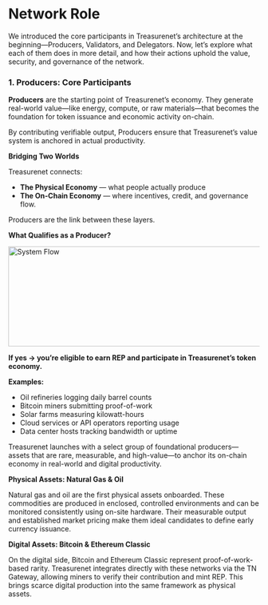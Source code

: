 # Network Role

We introduced the core participants in Treasurenet’s architecture at the beginning—Producers, Validators, and Delegators. Now, let’s explore what each of them does in more detail, and how their actions uphold the value, security, and governance of the network.

### **1\. Producers: Core Participants**

**Producers** are the starting point of Treasurenet’s economy. They generate real-world value—like energy, compute, or raw materials—that becomes the foundation for token issuance and economic activity on-chain.

By contributing verifiable output, Producers ensure that Treasurenet’s value system is anchored in actual productivity.

**Bridging Two Worlds**

Treasurenet connects:

* **The Physical Economy** — what people actually produce  
* **The On-Chain Economy** — where incentives, credit, and governance flow.

Producers are the link between these layers.

**What Qualifies as a Producer?**


 <img src="/img/docs/NetworkRole/B7.jpg" alt="System Flow" width="800" height="200" />

**If yes → you’re eligible to earn REP and participate in Treasurenet’s token economy.**

**Examples:**

* Oil refineries logging daily barrel counts  
* Bitcoin miners submitting proof-of-work  
* Solar farms measuring kilowatt-hours  
* Cloud services or API operators reporting usage  
* Data center hosts tracking bandwidth or uptime

Treasurenet launches with a select group of foundational producers—assets that are rare, measurable, and high-value—to anchor its on-chain economy in real-world and digital productivity.

**Physical Assets: Natural Gas & Oil**

Natural gas and oil are the first physical assets onboarded. These commodities are produced in enclosed, controlled environments and can be monitored consistently using on-site hardware. Their measurable output and established market pricing make them ideal candidates to define early currency issuance.

**Digital Assets: Bitcoin & Ethereum Classic**  

On the digital side, Bitcoin and Ethereum Classic represent proof-of-work-based rarity. Treasurenet integrates directly with these networks via the TN Gateway, allowing miners to verify their contribution and mint REP. This brings scarce digital production into the same framework as physical assets.